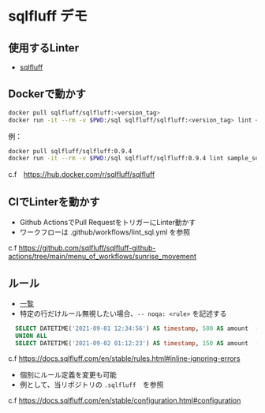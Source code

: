 # sqlfluff デモ

## 使用するLinter

- [sqlfluff](https://github.com/sqlfluff/sqlfluff)

## Dockerで動かす

```sh
docker pull sqlfluff/sqlfluff:<version_tag>
docker run -it --rm -v $PWD:/sql sqlfluff/sqlfluff:<version_tag> lint <args>
```

例：

```sh
docker pull sqlfluff/sqlfluff:0.9.4
docker run -it --rm -v $PWD:/sql sqlfluff/sqlfluff:0.9.4 lint sample_sql --dialect bigquery
```

c.f　<https://hub.docker.com/r/sqlfluff/sqlfluff>

## CIでLinterを動かす

- Github ActionsでPull RequestをトリガーにLinter動かす
- ワークフローは .github/workflows/lint_sql.yml を参照

c.f <https://github.com/sqlfluff/sqlfluff-github-actions/tree/main/menu_of_workflows/sunrise_movement>

## ルール

- [一覧](https://docs.sqlfluff.com/en/stable/rules.html)
- 特定の行だけルール無視したい場合、`-- noqa: <rule>` を記述する

```sql
  SELECT DATETIME('2021-09-01 12:34:56') AS timestamp, 500 AS amount  -- noqa: L036, L029
  UNION ALL
  SELECT DATETIME('2021-09-02 01:12:23') AS timestamp, 150 AS amount  -- noqa: L036, L029
```

c.f <https://docs.sqlfluff.com/en/stable/rules.html#inline-ignoring-errors>

- 個別にルール定義を変更も可能
- 例として、当リポジトリの `.sqlfluff`　を参照

c.f <https://docs.sqlfluff.com/en/stable/configuration.html#configuration>
